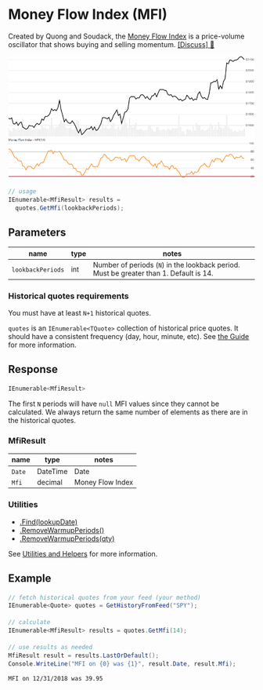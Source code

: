 ﻿# Money Flow Index (MFI)

Created by Quong and Soudack, the [Money Flow Index](https://en.wikipedia.org/wiki/Money_flow_index) is a price-volume oscillator that shows buying and selling momentum.
[[Discuss] :speech_balloon:](https://github.com/DaveSkender/Stock.Indicators/discussions/247 "Community discussion about this indicator")

![image](chart.png)

```csharp
// usage
IEnumerable<MfiResult> results =
  quotes.GetMfi(lookbackPeriods);
```

## Parameters

| name | type | notes
| -- |-- |--
| `lookbackPeriods` | int | Number of periods (`N`) in the lookback period.  Must be greater than 1. Default is 14.

### Historical quotes requirements

You must have at least `N+1` historical quotes.

`quotes` is an `IEnumerable<TQuote>` collection of historical price quotes.  It should have a consistent frequency (day, hour, minute, etc).  See [the Guide](../../docs/GUIDE.md) for more information.

## Response

```csharp
IEnumerable<MfiResult>
```

The first `N` periods will have `null` MFI values since they cannot be calculated.  We always return the same number of elements as there are in the historical quotes.

### MfiResult

| name | type | notes
| -- |-- |--
| `Date` | DateTime | Date
| `Mfi` | decimal | Money Flow Index

### Utilities

- [.Find(lookupDate)](../../docs/UTILITIES.md#find-indicator-result-by-date)
- [.RemoveWarmupPeriods()](../../docs/UTILITIES.md#remove-warmup-periods)
- [.RemoveWarmupPeriods(qty)](../../docs/UTILITIES.md#remove-warmup-periods)

See [Utilities and Helpers](../../docs/UTILITIES.md#content) for more information.

## Example

```csharp
// fetch historical quotes from your feed (your method)
IEnumerable<Quote> quotes = GetHistoryFromFeed("SPY");

// calculate
IEnumerable<MfiResult> results = quotes.GetMfi(14);

// use results as needed
MfiResult result = results.LastOrDefault();
Console.WriteLine("MFI on {0} was {1}", result.Date, result.Mfi);
```

```bash
MFI on 12/31/2018 was 39.95
```

